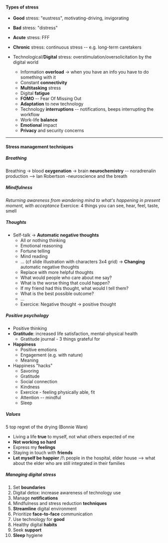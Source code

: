 #### Types of stress

- **Good** stress: "eustress", motivating-driving, invigorating

- **Bad** stress: "distress"

- **Acute** stress: FFF

- **Chronic** stress: continuous stress -- e.g. long-term caretakers

- Technological/**Digital** stress: overstimulation/oversolicitation by the digital world
	- Information **overload** $\rightarrow$ when you have an info you have to do something with it
	- Constant **connectivity**
	- **Multitasking** stress
	- Digital **fatigue**
	- **FOMO** -- Fear Of Missing Out
	- **Adaptation** to new technology
	- Technology **interruptions** -- notifications, beeps interrupting the workflow
	- Work-life **balance**
	- **Emotional** impact
	- **Privacy** and security concerns

___
#### Stress management techniques

##### Breathing
Breathing $\rightarrow$ blood **oxygenation** $\rightarrow$ brain **neurochemistry** -- noradrenalin production
--> Ian Robertson -neuroscience and the breath

##### Mindfulness
*Returning awareness from wandering mind to what's happening in present moment, with acceptance*
Exercice: 4 things you can see, hear, feel, taste, smell

##### Thoughts
- Self-talk
$\rightarrow$ **Automatic negative thoughts**
	- All or nothing thinking
	- Emotional reasoning
	- Fortune telling
	- Mind reading
	- ... (cf slide illustration with characters 3x4 grid)
$\rightarrow$ **Changing** automatic negative thoughts
	- Replace with more helpful thoughts
	- What would people who care about me say?
	- What is the worse thing that could happen?
	- If my friend had this thought, what would I tell them?
	- What is the best possible outcome?
	- ...
	- Exercice: Negative thought $\rightarrow$ positive thought

##### Positive psychology
- Positive thinking
- **Gratitude**: increased life satisfaction, mental-physical health
	- Gratitude journal - 3 things grateful for
- **Happiness**
	- Positive emotions
	- Engagement (e.g. with nature)
	- Meaning
- Happiness "hacks"
	- Savoring
	- Gratitude
	- Social connection
	- Kindness
	- Exercice - feeling physically able, fit
	- Attention -- mindful
	- Sleep

##### Values
5 top regret of the drying (Bonnie Ware)
- Living a life **true** to myself, not what others expected of me
- **Not working so hard**
- Express my **feelings**
- Staying in touch with **friends**
- **Let myself be happier**
/!\ people in the hospital, elder house --> what about the elder who are still integrated in their families

##### Managing digital stress
1. Set **boundaries**
2. Digital detox: increase awareness of technology use
3. Manage **notifications**
4. Mindfulness and stress reduction **techniques**
5. **Streamline** digital environment
6. Prioritize **face-to-face** communication
7. Use technology for **good**
8. Healthy digital **habits**
9. Seek **support**
10. **Sleep** hygiene